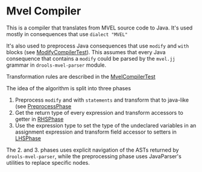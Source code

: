 # Mvel Compiler

This is a compiler that translates from MVEL source code to Java. 
It's used mostly in consequences that use `dialect "MVEL"`

It's also used to preprocess Java consequences that use `modify` and `with` blocks (see [ModifyCompilerTest](src/test/java/org/drools/mvelcompiler/ModifyCompilerTest.java)).
This assumes that every Java consequence that contains a `modify` could be parsed by the `mvel.jj` grammar in `drools-mvel-parser` module.

Transformation rules are described in the [MvelCompilerTest](src/test/java/org/drools/mvelcompiler/MvelCompilerTest.java)

The idea of the algorithm is split into three phases

1. Preprocess `modify` and with `statements` and transform that to java-like (see [PreprocessPhase](src/main/java/org/drools/mvelcompiler/PreprocessPhase.java)
2. Get the return type of every expression and transform accessors to getter in [RHSPhase](src/main/java/org/drools/mvelcompiler/RHSPhase.java)
3. Use the expression type to set the type of the undeclared variables in an assignment expression and transform field accessor 
to setters in [LHSPhase](src/main/java/org/drools/mvelcompiler/LHSPhase.java)

The 2. and 3. phases uses explicit navigation of the ASTs returned by `drools-mvel-parser`, while the preprocessing phase uses JavaParser's utilities to 
replace specific nodes.

